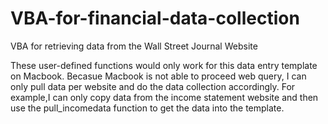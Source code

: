 # VBA-for-financial-data-collection
VBA for retrieving data from the Wall Street Journal Website

These user-defined functions would only work for this data entry template on Macbook. Becasue Macbook is not able to proceed web query, I can only pull data per website and do the data collection accordingly. 
For example,I can only copy data from the income statement website and then use the pull_incomedata function to get the data into the template.
